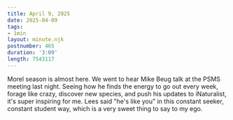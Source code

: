 ```yaml
---
title: April 9, 2025
date: 2025-04-09
tags:
- 1min
layout: minute.njk
postnumber: 465
duration: '3:09'
length: 7543117
---
```

Morel season is almost here.  We went to hear Mike Beug talk at the PSMS meeting last night. Seeing how he finds the energy to go out every week, forage like crazy, discover new species, and push his updates to iNaturalist, it's super inspiring for me. Lees said "he's like you" in this constant seeker, constant student way, which is a very sweet thing to say to my ego. 